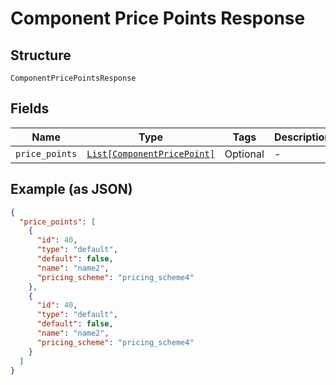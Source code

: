 
# Component Price Points Response

## Structure

`ComponentPricePointsResponse`

## Fields

| Name | Type | Tags | Description |
|  --- | --- | --- | --- |
| `price_points` | [`List[ComponentPricePoint]`](../../doc/models/component-price-point.md) | Optional | - |

## Example (as JSON)

```json
{
  "price_points": [
    {
      "id": 40,
      "type": "default",
      "default": false,
      "name": "name2",
      "pricing_scheme": "pricing_scheme4"
    },
    {
      "id": 40,
      "type": "default",
      "default": false,
      "name": "name2",
      "pricing_scheme": "pricing_scheme4"
    }
  ]
}
```

